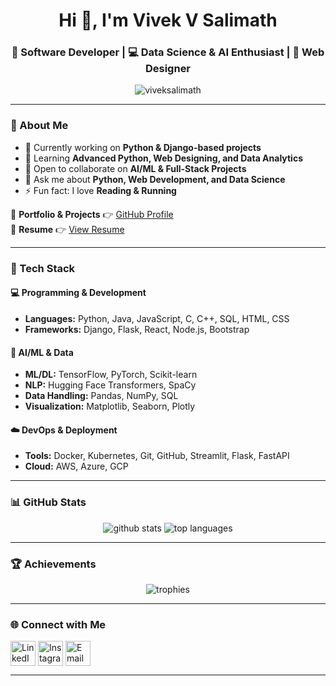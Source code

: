 <h1 align="center">Hi 👋, I'm Vivek V Salimath</h1>
<h3 align="center">🚀 Software Developer | 💻 Data Science & AI Enthusiast | 🎨 Web Designer</h3>

<p align="center">
  <img src="https://komarev.com/ghpvc/?username=viveksalimath&label=Profile%20Views&color=0e75b6&style=flat" alt="viveksalimath" />
</p>

---

### 🌟 About Me  
- 🔭 Currently working on **Python & Django-based projects**  
- 🌱 Learning **Advanced Python, Web Designing, and Data Analytics**  
- 👯 Open to collaborate on **AI/ML & Full-Stack Projects**  
- 💬 Ask me about **Python, Web Development, and Data Science**  
- ⚡ Fun fact: I love **Reading & Running**  

📌 **Portfolio & Projects** 👉 [GitHub Profile](https://github.com/viveksalimath)  
📄 **Resume** 👉 [View Resume](https://drive.google.com/file/d/1HmspoMe-AGmeCWmCKaZpMrLC1secCtyg/view?usp=drive_link)  

---

### 🔧 Tech Stack  

#### 💻 Programming & Development
- **Languages:** Python, Java, JavaScript, C, C++, SQL, HTML, CSS  
- **Frameworks:** Django, Flask, React, Node.js, Bootstrap  

#### 🤖 AI/ML & Data
- **ML/DL:** TensorFlow, PyTorch, Scikit-learn  
- **NLP:** Hugging Face Transformers, SpaCy  
- **Data Handling:** Pandas, NumPy, SQL  
- **Visualization:** Matplotlib, Seaborn, Plotly  

#### ☁️ DevOps & Deployment
- **Tools:** Docker, Kubernetes, Git, GitHub, Streamlit, Flask, FastAPI  
- **Cloud:** AWS, Azure, GCP  

---

### 📊 GitHub Stats  

<p align="center">
  <img src="https://github-readme-stats.vercel.app/api?username=viveksalimath&show_icons=true&theme=tokyonight" alt="github stats" />
  <img src="https://github-readme-stats.vercel.app/api/top-langs?username=viveksalimath&show_icons=true&locale=en&layout=compact&theme=tokyonight" alt="top languages" />
</p>

---

### 🏆 Achievements  
<p align="center">
  <img src="https://github-profile-trophy.vercel.app/?username=viveksalimath&theme=onedark&margin-w=10&margin-h=10&column=6" alt="trophies" />
</p>

---

### 🌐 Connect with Me  
<p align="left">
  <a href="https://linkedin.com/in/vivek-v-salimath-182523289" target="blank"><img align="center" src="https://skillicons.dev/icons?i=linkedin" alt="LinkedIn" height="40" /></a>
  <a href="https://instagram.com/fly._x_07" target="blank"><img align="center" src="https://skillicons.dev/icons?i=instagram" alt="Instagram" height="40" /></a>
  <a href="mailto:salimath823@gmail.com"><img align="center" src="https://skillicons.dev/icons?i=gmail" alt="Email" height="40" /></a>
</p>

---
